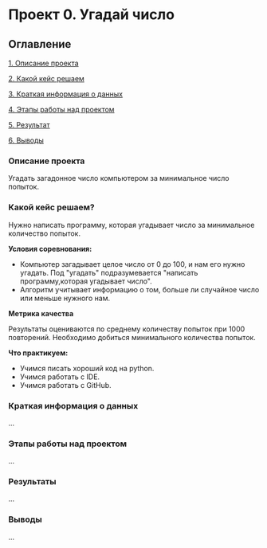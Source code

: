 # Проект 0. Угадай число

## Оглавление

[1. Описание проекта](https://github.com/DariaSpcpu/mfti_data_science/tree/main/project_0#Описание-проекта)

[2. Какой кейс решаем](https://github.com/DariaSpcpu/mfti_data_science/blob/main/project_0/readme.md#Какой-кейс-решаем)

[3. Краткая информация о данных](https://github.com/DariaSpcpu/mfti_data_science/blob/main/project_0/readme.md#Краткая-информация-о-данных)

[4. Этапы работы над проектом](https://github.com/DariaSpcpu/mfti_data_science/blob/main/project_0/readme.md#Этапы-работы-над-проектом)

[5. Результат](https://github.com/DariaSpcpu/mfti_data_science/blob/main/project_0/readme.md#Результат)

[6. Выводы](https://github.com/DariaSpcpu/mfti_data_science/blob/main/project_0/readme.md#Выводы)

### Описание проекта
Угадать загадонное число компьютером за минимальное число попыток.


### Какой кейс решаем?
Нужно написать программу, которая угадывает число за минимальное количество попыток.

**Условия соревнования:**
- Компьютер загадывает целое число от 0 до 100, и нам его нужно угадать. Под "угадать" подразумевается "написать программу,которая угадывает число".
- Алгоритм учитывает информацию о том, больше ли случайное число или меньше нужного нам.

**Метрика качества**

Результаты оцениваются по среднему количеству попыток при 1000 повторений. Необходимо добиться минимального количества попыток.

**Что практикуем:**
- Учимся писать хороший код на python.
- Учимся работать с IDE.
- Учимся работать с GitHub.

### Краткая информация о данных
...

### Этапы работы над проектом
...

### Результаты
...

### Выводы
...






